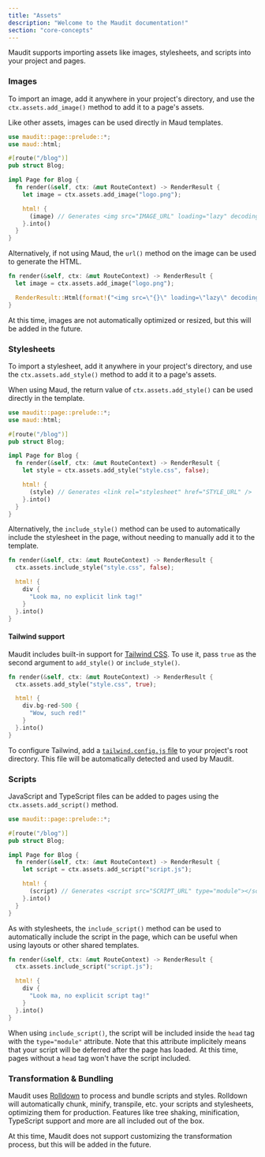 ```yaml
---
title: "Assets"
description: "Welcome to the Maudit documentation!"
section: "core-concepts"
---
```


Maudit supports importing assets like images, stylesheets, and scripts into your project and pages.

### Images

To import an image, add it anywhere in your project's directory, and use the `ctx.assets.add_image()` method to add it to a page's assets.

Like other assets, images can be used directly in Maud templates.

```rust
use maudit::page::prelude::*;
use maud::html;

#[route("/blog")]
pub struct Blog;

impl Page for Blog {
  fn render(&self, ctx: &mut RouteContext) -> RenderResult {
    let image = ctx.assets.add_image("logo.png");

    html! {
      (image) // Generates <img src="IMAGE_URL" loading="lazy" decoding="async" />
    }.into()
  }
}
```

Alternatively, if not using Maud, the `url()` method on the image can be used to generate the HTML.

```rust
fn render(&self, ctx: &mut RouteContext) -> RenderResult {
  let image = ctx.assets.add_image("logo.png");

  RenderResult::Html(format!("<img src=\"{}\" loading=\"lazy\" decoding=\"async\" />", image.url().unwrap()))
}
```

At this time, images are not automatically optimized or resized, but this will be added in the future.

### Stylesheets

To import a stylesheet, add it anywhere in your project's directory, and use the `ctx.assets.add_style()` method to add it to a page's assets.

When using Maud, the return value of `ctx.assets.add_style()` can be used directly in the template.

```rust
use maudit::page::prelude::*;
use maud::html;

#[route("/blog")]
pub struct Blog;

impl Page for Blog {
  fn render(&self, ctx: &mut RouteContext) -> RenderResult {
    let style = ctx.assets.add_style("style.css", false);

    html! {
      (style) // Generates <link rel="stylesheet" href="STYLE_URL" />
    }.into()
  }
}
```

Alternatively, the `include_style()` method can be used to automatically include the stylesheet in the page, without needing to manually add it to the template.

```rust
fn render(&self, ctx: &mut RouteContext) -> RenderResult {
  ctx.assets.include_style("style.css", false);

  html! {
    div {
      "Look ma, no explicit link tag!"
    }
  }.into()
}
```

#### Tailwind support

Maudit includes built-in support for [Tailwind CSS](https://tailwindcss.com/). To use it, pass `true` as the second argument to `add_style()` or `include_style()`.

```rust
fn render(&self, ctx: &mut RouteContext) -> RenderResult {
  ctx.assets.add_style("style.css", true);

  html! {
    div.bg-red-500 {
      "Wow, such red!"
    }
  }.into()
}
```

To configure Tailwind, add a [`tailwind.config.js` file](https://tailwindcss.com/docs/configuration) to your project's root directory. This file will be automatically detected and used by Maudit.

### Scripts

JavaScript and TypeScript files can be added to pages using the `ctx.assets.add_script()` method.

```rust
use maudit::page::prelude::*;

#[route("/blog")]
pub struct Blog;

impl Page for Blog {
  fn render(&self, ctx: &mut RouteContext) -> RenderResult {
    let script = ctx.assets.add_script("script.js");

    html! {
      (script) // Generates <script src="SCRIPT_URL" type="module"></script>
    }.into()
  }
}
```

As with stylesheets, the `include_script()` method can be used to automatically include the script in the page, which can be useful when using layouts or other shared templates.

```rust
fn render(&self, ctx: &mut RouteContext) -> RenderResult {
  ctx.assets.include_script("script.js");

  html! {
    div {
      "Look ma, no explicit script tag!"
    }
  }.into()
}
```

When using `include_script()`, the script will be included inside the `head` tag with the `type="module"` attribute. Note that this attribute implicitely means that your script will be deferred after the page has loaded. At this time, pages without a `head` tag won't have the script included.

### Transformation & Bundling

Maudit uses [Rolldown](https://rolldown.rs) to process and bundle scripts and styles. Rolldown will automatically chunk, minify, transpile, etc. your scripts and stylesheets, optimizing them for production. Features like tree shaking, minification, TypeScript support and more are all included out of the box.

At this time, Maudit does not support customizing the transformation process, but this will be added in the future.
